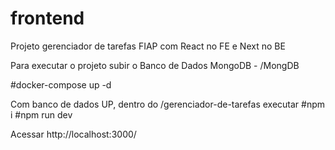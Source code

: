 # frontend
Projeto gerenciador de tarefas FIAP com React no FE e Next no BE

Para executar o projeto subir o Banco de Dados MongoDB - /MongDB

#docker-compose up -d

Com banco de dados UP, dentro do /gerenciador-de-tarefas executar 
#npm i
#npm run dev

Acessar http://localhost:3000/




